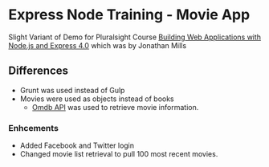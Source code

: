 # Express Node Training - Movie App

Slight Variant of Demo for Pluralsight Course [Building Web Applications with Node.js and Express 4.0](https://app.pluralsight.com/library/courses/nodejs-express-web-applications/table-of-contents)
which was by Jonathan Mills

## Differences
* Grunt was used instead of Gulp
* Movies were used as objects instead of books
    * [Omdb API](http://www.omdbapi.com/) was used to retrieve movie information.

### Enhcements
* Added Facebook and Twitter login
* Changed movie list retrieval to pull 100 most recent movies.